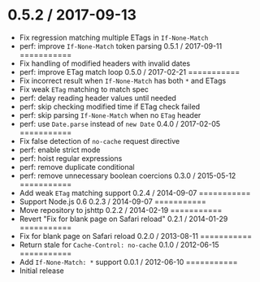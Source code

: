 0.5.2 / 2017-09-13
===========
  * Fix regression matching multiple ETags in `If-None-Match`
  * perf: improve `If-None-Match` token parsing
0.5.1 / 2017-09-11
===========
  * Fix handling of modified headers with invalid dates
  * perf: improve ETag match loop
0.5.0 / 2017-02-21
===========
  * Fix incorrect result when `If-None-Match` has both `*` and ETags
  * Fix weak `ETag` matching to match spec
  * perf: delay reading header values until needed
  * perf: skip checking modified time if ETag check failed
  * perf: skip parsing `If-None-Match` when no `ETag` header
  * perf: use `Date.parse` instead of `new Date`
0.4.0 / 2017-02-05
===========
  * Fix false detection of `no-cache` request directive
  * perf: enable strict mode
  * perf: hoist regular expressions
  * perf: remove duplicate conditional
  * perf: remove unnecessary boolean coercions
0.3.0 / 2015-05-12
===========
  * Add weak `ETag` matching support
0.2.4 / 2014-09-07
===========
  * Support Node.js 0.6
0.2.3 / 2014-09-07
===========
  * Move repository to jshttp
0.2.2 / 2014-02-19
===========
  * Revert "Fix for blank page on Safari reload"
0.2.1 / 2014-01-29
===========
  * Fix for blank page on Safari reload
0.2.0 / 2013-08-11
===========
  * Return stale for `Cache-Control: no-cache`
0.1.0 / 2012-06-15
===========
  * Add `If-None-Match: *` support
0.0.1 / 2012-06-10
===========
  * Initial release
